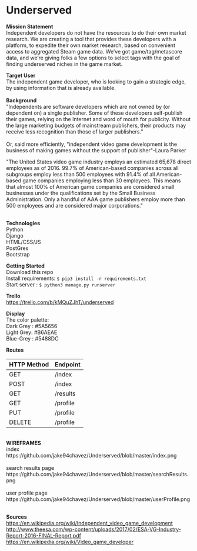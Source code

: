 # Underserved

<b> Mission Statement </b><br/>
Independent developers do not have the resources to do their own market research. We are creating a tool that provides these developers with a platform, to expedite their own market research, based on convenient access to aggregated Steam game data.
We’ve got game/tag/metascore data, and we’re giving folks a few options to select tags with the goal of finding underserved niches in the game market.

<b>Target User</b><br/>
The independent game developer, who is looking to gain a strategic edge, by using information that is already available.<br/><br/>
<b> Background</b><br/>
"Independents are software developers which are not owned by (or dependent on) a single publisher. Some of these developers self-publish their games, relying on the Internet and word of mouth for publicity. Without the large marketing budgets of mainstream publishers, their products may receive less recognition than those of larger publishers."<br/><br/>
Or, said more efficiently, "independent video game development is the business of making games without the support of publisher"-Laura Parker<br/>

"The United States video game industry employs an estimated 65,678 direct employees as of 2016. 99.7% of American-based
companies across all subgroups employ less than 500 employees with 91.4% of all American-based game companies
employing less than 30 employees. This means that almost 100% of American game companies are considered small businesses
under the qualifications set by the Small Business Administration. Only a handful of AAA game publishers employ more than 500
employees and are considered major corporations."<br/>

<br/>
<b>Technologies</b><br/>
Python<br/>
Django<br/>
HTML/CSS/JS<br/>
PostGres<br/>
Bootstrap<br/>

<b>Getting Started</b></br>
Download this repo<br/>
Install requirements: `$ pip3 install -r requirements.txt`<br/>
Start server        : `$ python3 manage.py runserver`<br/>

<b>Trello</b><br/>
https://trello.com/b/kMQuZJhT/underserved<br/>
  
<b>Display</b><br/>
The color palette:<br/>
Dark Grey : #5A5656<br/>
Light Grey: #B6AEAE<br/>
Blue-Grey : #5488DC<br/>

<b>Routes</b><br/>

HTTP Method|Endpoint
---|---
|GET|/index|
|POST|/index|
|GET|/results|
|GET|/profile|
|PUT|/profile|
|DELETE|/profile|

<br/>
<b>WIREFRAMES</b><br/>
index<br/>
https://github.com/jake94chavez/Underserved/blob/master/index.png<br/><br/>
search results page<br/>
https://github.com/jake94chavez/Underserved/blob/master/searchResults.png<br/><br/>
user profile page<br/>
https://github.com/jake94chavez/Underserved/blob/master/userProfile.png<br/><br/>

<b>Sources</b><br/>
https://en.wikipedia.org/wiki/Independent_video_game_development<br/>
http://www.theesa.com/wp-content/uploads/2017/02/ESA-VG-Industry-Report-2016-FINAL-Report.pdf<br/>
https://en.wikipedia.org/wiki/Video_game_developer<br/>
